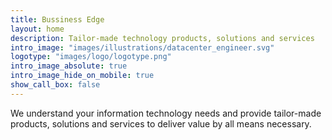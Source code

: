 ```yaml
---
title: Bussiness Edge
layout: home
description: Tailor-made technology products, solutions and services
intro_image: "images/illustrations/datacenter_engineer.svg"
logotype: "images/logo/logotype.png"
intro_image_absolute: true
intro_image_hide_on_mobile: true
show_call_box: false
---
```


We understand your information technology needs and provide tailor-made products, solutions and services to deliver value by all
means necessary.